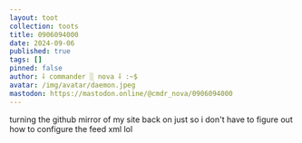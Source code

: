 ```yaml
---
layout: toot
collection: toots
title: 0906094000
date: 2024-09-06
published: true
tags: []
pinned: false
author: ⸸ commander ░ nova ⸸ :~$
avatar: /img/avatar/daemon.jpeg
mastodon: https://mastodon.online/@cmdr_nova/0906094000
---
```


turning the github mirror of my site back on just so i don't have to figure out how to configure the feed xml lol
